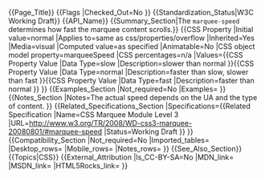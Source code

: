{{Page_Title}}
{{Flags
|Checked_Out=No
}}
{{Standardization_Status|W3C Working Draft}}
{{API_Name}}
{{Summary_Section|The <code>marquee-speed</code> determines how fast the marquee content scrolls.}}
{{CSS Property
|Initial value=normal
|Applies to=same as css/properties/overflow
|Inherited=Yes
|Media=visual
|Computed value=as specified
|Animatable=No
|CSS object model property=marqueeSpeed
|CSS percentages=n/a
|Values={{CSS Property Value
|Data Type=slow
|Description=slower than normal
}}{{CSS Property Value
|Data Type=normal
|Description=faster than slow, slower than fast
}}{{CSS Property Value
|Data Type=fast
|Description=faster than normal
}}
}}
{{Examples_Section
|Not_required=No
|Examples=
}}
{{Notes_Section
|Notes=The actual speed depends on the UA and the type of content. 
}}
{{Related_Specifications_Section
|Specifications={{Related Specification
|Name=CSS Marquee Module Level 3
|URL=http://www.w3.org/TR/2008/WD-css3-marquee-20080801/#marquee-speed
|Status=Working Draft
}}
}}
{{Compatibility_Section
|Not_required=No
|Imported_tables=
|Desktop_rows=
|Mobile_rows=
|Notes_rows=
}}
{{See_Also_Section}}
{{Topics|CSS}}
{{External_Attribution
|Is_CC-BY-SA=No
|MDN_link=
|MSDN_link=
|HTML5Rocks_link=
}}